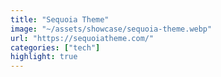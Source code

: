 ```yaml
---
title: "Sequoia Theme"
image: "~/assets/showcase/sequoia-theme.webp"
url: "https://sequoiatheme.com/"
categories: ["tech"]
highlight: true
---
```


